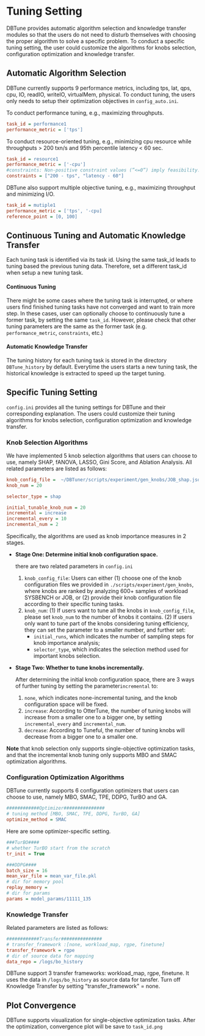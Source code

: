 # Tuning Setting
DBTune provides automatic algorithm selection and knowledge transfer modules so that the users do not need to disturb themselves with choosing the proper algorithm to solve a specific problem.
To conduct a specific tuning setting, the user could customize the algorithms for  knobs selection, configuration optimization and knowledge transfer.

## Automatic Algorithm Selection

DBTune currently supports 9 performance metrics, including tps, lat, qps, cpu, IO, readIO, writeIO, virtualMem, physical.
To conduct tuning, the users only needs to setup their optimization objectives in `config_auto.ini`. 

To conduct performance tuning, e.g., maximizing throughputs.
```ini
task_id = performance1
performance_metric = ['tps']
```
To conduct resource-oriented tuning, e.g., minimizing  cpu resource while throughputs > 200 txn/s and 95th percentile latency < 60 sec.

```ini
task_id = resource1
performance_metric = ['-cpu']
#constraints: Non-positive constraint values (”<=0”) imply feasibility.
constraints = ["200 - tps", "latency - 60"]
```

DBTune also support multiple objective tuning, e.g., maximizing throughput and minimizing I/O.
```ini
task_id = mutiple1
performance_metric = ['tps', '-cpu]
reference_point = [0, 100]
```

## Continuous Tuning and Automatic Knowledge Transfer
Each tuning task is identified via its task id. 
Using the same task_id leads to tuning based the previous tuning data. Therefore, set a different task_id when setup a new tuning task.
#### Continuous Tuning
There might be some cases where the tuning task is interrupted, or where users find finished tuning tasks have not converged and want to train more step.
In these cases, user can optionally choose to continuously tune a former task, by setting the same `task_id`. 
However, please check that other tuning parameters are the same as the former task (e.g. `performance_metric`, `constraints`, etc.)

#### Automatic Knowledge Transfer
The tuning history for each tuning task is stored in the directory `DBTune_history` by default.
Everytime the users starts a new tuning task, the historical knowledge is extracted to speed up the target tuning.

 


## Specific Tuning Setting
`config.ini` provides all the tuning settings for DBTune and their corresponding explanation.
The users could customize their tuning algorithms for knobs selection, configuration optimization and knowledge transfer.

### Knob Selection Algorithms
We have implemented 5 knob selection algorithms that users can choose to use, 
namely SHAP, fANOVA, LASSO, Gini Score, and Ablation Analysis. All related parameters are listed as follows:

```ini
knob_config_file =  ~/DBTuner/scripts/experiment/gen_knobs/JOB_shap.json
knob_num = 20

selector_type = shap

initial_tunable_knob_num = 20
incremental = increase
incremental_every = 10
incremental_num = 2
```

Specifically, the algorithms are used as knob importance measures in 2 stages.

- **Stage One: Determine initial knob configuration space.**
  
    there are two related parameters in `config.ini`
  
    1. `knob_config_file`: 
       Users can either (1) choose one of the knob configuration files we provided in `./scripts/experiment/gen_knobs`, 
       where knobs are ranked by analyzing 600+ samples of workload SYSBENCH or JOB,
       or (2) provide their knob configuration file according to their specific tuning tasks. 
    2. `knob_num`: (1) If users want to tune all the knobs in `knob_config_file`, please set `knob_num` to the number of knobs it contains.
       (2) If users only want to tune part of the knobs considering tuning efficiency, they can set the parameter to a smaller number, and further set:
       - `initial_runs`, which indicates the number of sampling steps for knob importance analysis;
       - `selector_type`, which indicates the selection method used for important knobs selection.
    

- **Stage Two: Whether to tune knobs incrementally.**

    After determining the initial knob configuration space, there are 3 ways of further tuning by setting the parameter`incremental` to:
    1. `none`, which indicates none-incremental tuning, and the knob configuration space will be fixed.
    2. `increase`: According to OtterTune, the number of tuning knobs will increase from a smaller one to a bigger one, by setting
        `incremental_every` and `incremental_num`.
    3. `decrease`: According to Tuneful, the number of tuning knobs will decrease from a bigger one to a smaller one.

**Note** that knob selection only supports single-objective optimization tasks, 
and that the incremental knob tuning only supports MBO and SMAC optimization algorithms.







### Configuration Optimization Algorithms 

DBTune currently supports 6 configuration optimizers that users can choose to use, namely MBO, SMAC, TPE, DDPG, TurBO and GA.
```ini
############Optimizer###############
# tuning method [MBO, SMAC, TPE, DDPG, TurBO, GA]
optimize_method = SMAC
```
Here are some optimizer-specific setting.
```ini
###TurBO####
# whether TurBO start from the scratch
tr_init = True

###DDPG####
batch_size = 16
mean_var_file = mean_var_file.pkl
# dir for memory pool
replay_memory =
# dir for params
params = model_params/11111_135
```

### Knowledge Transfer
Related parameters are listed as follows:
```ini
############Transfer###############
# transfer_framework :[none, workload_map, rgpe, finetune]
transfer_framework = rgpe
# dir of source data for mapping
data_repo = /logs/bo_history
```

DBTune support 3 transfer frameworks:  workload_map, rgpe, finetune.
It uses the data in `/logs/bo_history`  as source data for tansfer.
Turn off Knowledge Transfer by setting "transfer_framework" = none.

## Plot Convergence
DBTune supports visualization for single-objective optimization tasks.
After the optimization, convergence plot will be save to `task_id.png`



